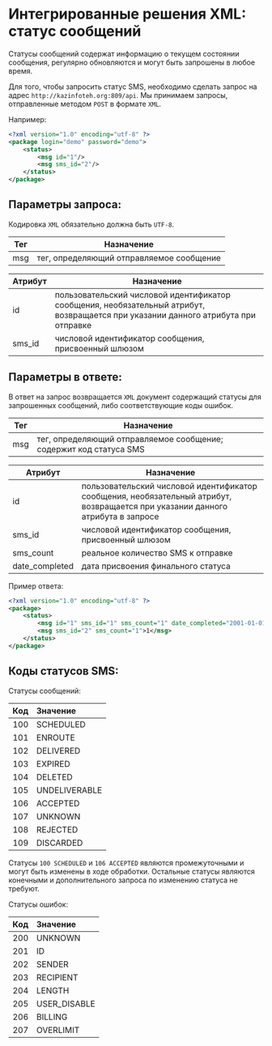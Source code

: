 # Интегрированные решения XML: статус сообщений

Статусы сообщений содержат информацию о текущем состоянии сообщения, регулярно обновляются и могут быть запрошены в любое время.

Для того, чтобы запросить статус SMS, необходимо сделать запрос на адрес `http://kazinfoteh.org:809/api`. Мы принимаем запросы, отправленные методом `POST` в формате `XML`.

Например:

```xml
<?xml version="1.0" encoding="utf-8" ?>
<package login="demo" password="demo">
    <status>
        <msg id="1"/>
        <msg sms_id="2"/>
    </status>
</package>
```

## Параметры запроса:

Кодировка `XML` обязательно должна быть `UTF-8`.

| Тег | Назначение                               |
|-----|------------------------------------------|
| msg | тег, определяющий отправляемое сообщение |

| Атрибут   | Назначение |
|-----------|------------|
| id        | пользовательский числовой идентификатор сообщения, необязательный атрибут, возвращается при указании данного атрибута при отправке |
| sms_id    | числовой идентификатор сообщения, присвоенный шлюзом |

## Параметры в ответе:

В ответ на запрос возвращается `XML` документ содержащий статусы для запрошенных сообщений, либо соответствующие коды ошибок.

| Тег | Назначение                                                         |
|-----|--------------------------------------------------------------------|
| msg | тег, определяющий отправляемое сообщение; содержит код статуса SMS |

| Атрибут        | Назначение |
|----------------|------------|
| id             | пользовательский числовой идентификатор сообщения, необязательный атрибут, возвращается при указании данного атрибута в запросе |
| sms_id         | числовой идентификатор сообщения, присвоенный шлюзом |
| sms_count      | реальное количество SMS к отправке
| date_completed |  дата присвоения финального статуса

Пример ответа:

```xml
<?xml version="1.0" encoding="utf-8" ?>
<package>
    <status>
        <msg id="1" sms_id="1" sms_count="1" date_completed="2001-01-01T12:00:00">102</msg>
        <msg sms_id="2" sms_count="1">1</msg>
    </status>
</package>
```

## Коды статусов SMS:

Статусы сообщений:

| Код | Значение      |
|----:|:--------------|
| 100 | SCHEDULED     |
| 101 | ENROUTE       |
| 102 | DELIVERED     |
| 103 | EXPIRED       |
| 104 | DELETED       |
| 105 | UNDELIVERABLE |
| 106 | ACCEPTED      |
| 107 | UNKNOWN       |
| 108 | REJECTED      |
| 109 | DISCARDED     |

Статусы `100 SCHEDULED` и `106 ACCEPTED` являются промежуточными и могут быть изменены в ходе обработки. Остальные статусы являются конечными и дополнительного запроса по изменению статуса не требуют.

Cтатусы ошибок:

| Код | Значение      |
|----:|:--------------|
| 200 | UNKNOWN       |
| 201 | ID            |
| 202 | SENDER        |
| 203 | RECIPIENT     |
| 204 | LENGTH        |
| 205 | USER_DISABLE  |
| 206 | BILLING       |
| 207 | OVERLIMIT     |
